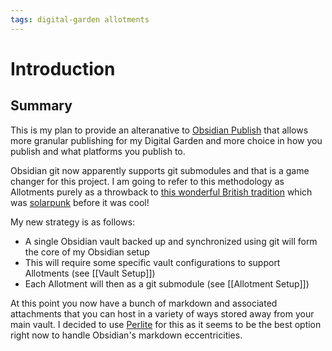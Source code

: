 ```yaml
---
tags: digital-garden allotments
---
```


# Introduction

## Summary

This is my plan to provide an alteranative to [Obsidian Publish](https://obsidian.md/publish) that allows more granular publishing for my Digital Garden and more choice in how you publish and what platforms you publish to.

Obsidian git now apparently supports git submodules and that is a game changer for this project. I am going to refer to this methodology as Allotments purely as a throwback to [this wonderful British tradition](https://en.wikipedia.org/wiki/Allotment_(gardening)) which was [solarpunk](https://builtin.com/greentech/solarpunk) before it was cool!

My new strategy is as follows:

- A single Obsidian vault backed up and synchronized using git will form the core of my Obsidian setup
- This will require some specific vault configurations to support Allotments (see [[Vault Setup]])
- Each Allotment will then as a git submodule (see [[Allotment Setup]])

At this point you now have a bunch of markdown and associated attachments that you can host in a variety of ways stored away from your main vault. I decided to use [Perlite](https://github.com/secure-77/Perlite) for this as it seems to be the best option right now to handle Obsidian's markdown eccentricities.